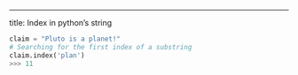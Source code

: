 ---

title: Index in python’s string

```python
claim = "Pluto is a planet!"
# Searching for the first index of a substring
claim.index('plan')
>>> 11
```
